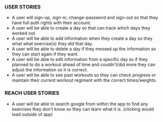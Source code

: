 ### USER STORIES
 - A user will sign-up, sign-in, change-password and sign-out so that they
  have full auth rights with their account.
 - A user will be able to create a day so that can track which days they worked
 out.
 - A user will be able to add information when they create a day so they what
 what exercise(s) they did that day.
 - A user will be able to delete a day if they messed up the information so
 they can start again if they want.
 - A user will be able to edit information from a specific day so if they
 planned to do a workout ahead of time and couldn't/did more they can adjust the
 information so it is correct.
 - A user will be able to see past workouts so they can check progress or
 maintain their current workout regiment with the correct times/weights.

 ### REACH USER STORIES
 - A user will be able to search google from within the app to find any
 exercises they don't know so they can learn what it is. (clicking would lead
 outside of app)
